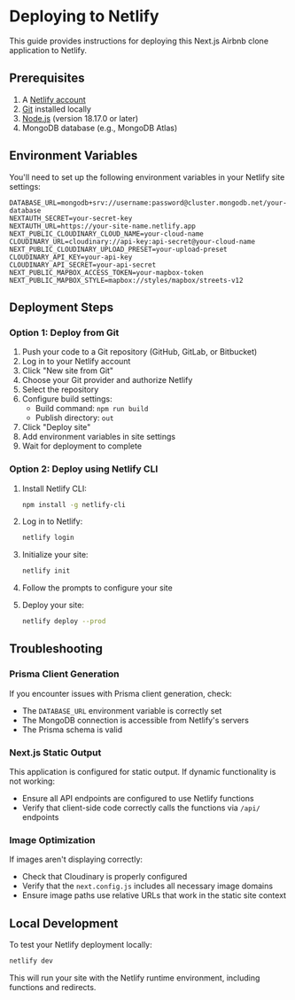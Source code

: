 # Deploying to Netlify

This guide provides instructions for deploying this Next.js Airbnb clone application to Netlify.

## Prerequisites

1. A [Netlify account](https://app.netlify.com/signup)
2. [Git](https://git-scm.com/) installed locally
3. [Node.js](https://nodejs.org/) (version 18.17.0 or later)
4. MongoDB database (e.g., MongoDB Atlas)

## Environment Variables

You'll need to set up the following environment variables in your Netlify site settings:

```
DATABASE_URL=mongodb+srv://username:password@cluster.mongodb.net/your-database
NEXTAUTH_SECRET=your-secret-key
NEXTAUTH_URL=https://your-site-name.netlify.app
NEXT_PUBLIC_CLOUDINARY_CLOUD_NAME=your-cloud-name
CLOUDINARY_URL=cloudinary://api-key:api-secret@your-cloud-name
NEXT_PUBLIC_CLOUDINARY_UPLOAD_PRESET=your-upload-preset
CLOUDINARY_API_KEY=your-api-key
CLOUDINARY_API_SECRET=your-api-secret
NEXT_PUBLIC_MAPBOX_ACCESS_TOKEN=your-mapbox-token
NEXT_PUBLIC_MAPBOX_STYLE=mapbox://styles/mapbox/streets-v12
```

## Deployment Steps

### Option 1: Deploy from Git

1. Push your code to a Git repository (GitHub, GitLab, or Bitbucket)
2. Log in to your Netlify account
3. Click "New site from Git"
4. Choose your Git provider and authorize Netlify
5. Select the repository
6. Configure build settings:
   - Build command: `npm run build`
   - Publish directory: `out`
7. Click "Deploy site"
8. Add environment variables in site settings
9. Wait for deployment to complete

### Option 2: Deploy using Netlify CLI

1. Install Netlify CLI:
   ```bash
   npm install -g netlify-cli
   ```

2. Log in to Netlify:
   ```bash
   netlify login
   ```

3. Initialize your site:
   ```bash
   netlify init
   ```

4. Follow the prompts to configure your site
5. Deploy your site:
   ```bash
   netlify deploy --prod
   ```

## Troubleshooting

### Prisma Client Generation

If you encounter issues with Prisma client generation, check:
- The `DATABASE_URL` environment variable is correctly set
- The MongoDB connection is accessible from Netlify's servers
- The Prisma schema is valid

### Next.js Static Output

This application is configured for static output. If dynamic functionality is not working:
- Ensure all API endpoints are configured to use Netlify functions
- Verify that client-side code correctly calls the functions via `/api/` endpoints

### Image Optimization

If images aren't displaying correctly:
- Check that Cloudinary is properly configured
- Verify that the `next.config.js` includes all necessary image domains
- Ensure image paths use relative URLs that work in the static site context

## Local Development

To test your Netlify deployment locally:

```bash
netlify dev
```

This will run your site with the Netlify runtime environment, including functions and redirects. 